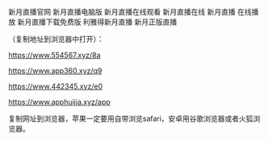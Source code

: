 新月直播官网
新月直播电脑版
新月直播在线观看
新月直播在线
新月直播 在线播放
新月直播下载免费版
利雅得新月直播
新月正版直播

（复制地址到浏览器中打开）：

https://www.554567.xyz/8a

https://www.app360.xyz/q9

https://www.442345.xyz/e0

https://www.apphuijia.xyz/app

复制网址到浏览器，苹果一定要用自带浏览safari，安卓用谷歌浏览器或者火狐浏览器。
